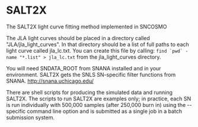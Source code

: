# SALT2X
The SALT2X light curve fitting method implemented in SNCOSMO

The JLA light curves should be placed in a directory called "JLA/jla_light_curves".
In that directory should be a list of full paths to each light curve called 
jla_lc.txt. You can create this file by calling:
`` find `pwd` -name "*.list" > jla_lc.txt ``
from the jla_light_curves directory.

You will need SNDATA_ROOT from SNANA installed and in your environment. SALT2X
gets the SNLS SN-specific filter functions from SNANA.
http://snana.uchicago.edu/

There are shell scripts for producing the simulated data and running SALT2X. 
The scripts to run SALT2X are examples only; in practice, each SN is run 
individually with 500,000 samples (after 250,000 burn in) using the --specific 
command line option and is submitted as a single job in a batch submission 
system. 